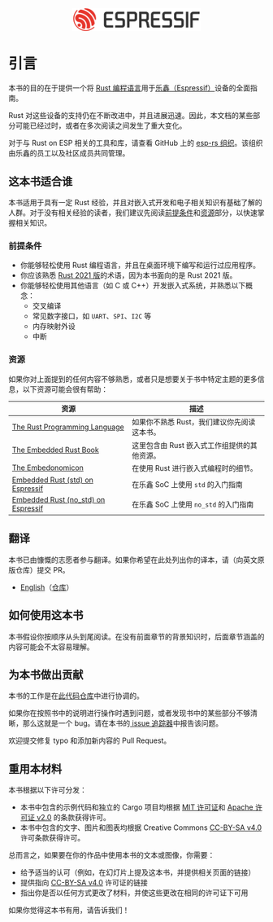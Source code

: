 <p style="text-align:center;"><img src="./assets/esp-logo-black.svg" width="50%"></p>

# 引言

本书的目的在于提供一个将 [Rust 编程语言][rust]用于[乐鑫（Espressif）][espressif]设备的全面指南。

Rust 对这些设备的支持仍在不断改进中，并且进展迅速。因此，本文档的某些部分可能已经过时，或者在多次阅读之间发生了重大变化。

对于与 Rust on ESP 相关的工具和库，请查看 GitHub 上的 [esp-rs 组织][esp-rs]。该组织由乐鑫的员工以及社区成员共同管理。

[rust]: https://www.rust-lang.org/
[espressif]: https://espressif.com/
[esp-rs]: https://github.com/esp-rs/

## 这本书适合谁

本书适用于具有一定 Rust 经验，并且对嵌入式开发和电子相关知识有基础了解的人群。对于没有相关经验的读者，我们建议先阅读[前提条件][prerequisites]和[资源][resources]部分，以快速掌握相关知识。

[prerequisites]: #前提条件
[resources]: #资源

### 前提条件

- 你能够轻松使用 Rust 编程语言，并且在桌面环境下编写和运行过应用程序。
- 你应该熟悉 [Rust 2021 版][rust-2021]的术语，因为本书面向的是 Rust 2021 版。
- 你能够轻松使用其他语言（如 C 或 C++）开发嵌入式系统，并熟悉以下概念：
  - 交叉编译
  - 常见数字接口，如 `UART`、`SPI`、`I2C` 等
  - 内存映射外设
  - 中断

[rust-2021]: https://doc.rust-lang.org/edition-guide/rust-2021/index.html

### 资源

如果你对上面提到的任何内容不够熟悉，或者只是想要关于书中特定主题的更多信息，以下资源可能会很有帮助：

| 资源                                         | 描述                                                       |
| -------------------------------------------- | ---------------------------------------------------------- |
| [The Rust Programming Language][rust-book]                | 如果你不熟悉 Rust，我们建议你先阅读这本书。                   |
| [The Embedded Rust Book][embedded-rust-book]         | 这里包含由 Rust 嵌入式工作组提供的其他资源。 |
| [The Embedonomicon][embedonomicon]                  | 在使用 Rust 进行嵌入式编程时的细节。                         |
| [Embedded Rust (std) on Espressif][std-training]       | 在乐鑫 SoC 上使用 `std` 的入门指南                              |
| [Embedded Rust (no_std) on Espressif][no_std-training] | 在乐鑫 SoC 上使用 `no_std` 的入门指南                           |

[rust-book]: https://doc.rust-lang.org/book/
[embedded-rust-book]: https://docs.rust-embedded.org/book/index.html
[embedonomicon]: https://docs.rust-embedded.org/embedonomicon/
[std-training]: https://esp-rs.github.io/std-training/
[no_std-training]: https://esp-rs.github.io/no_std-training/

## 翻译

本书已由慷慨的志愿者参与翻译。如果你希望在此处列出你的译本，请（向英文原版仓库）提交 PR。

- [English](https://esp-rs.github.io/book/)（[仓库](https://github.com/esp-rs/book)）

## 如何使用这本书

本书假设你按顺序从头到尾阅读。在没有前面章节的背景知识时，后面章节涵盖的内容可能会不太容易理解。

## 为本书做出贡献

本书的工作是在[此代码仓库][book-repository]中进行协调的。

如果你在按照书中的说明进行操作时遇到问题，或者发现书中的某些部分不够清晰，那么这就是一个 bug。请在本书的[ issue 追踪器][book-issues]中报告该问题。

欢迎提交修复 typo 和添加新内容的 Pull Request。

[book-issues]: https://github.com/esp-rs/book/issues/
[book-repository]: https://github.com/esp-rs/book

## 重用本材料

本书根据以下许可分发：

- 本书中包含的示例代码和独立的 Cargo 项目均根据 [MIT 许可证][mit-license]和 [Apache 许可证 v2.0][apache-license] 的条款获得许可。
- 本书中包含的文字、图片和图表均根据 Creative Commons [CC-BY-SA v4.0][cc-license] 许可条款获得许可。

总而言之，如果要在你的作品中使用本书的文本或图像，你需要：

- 给予适当的认可（例如，在幻灯片上提及这本书，并提供相关页面的链接）
- 提供指向 [CC-BY-SA v4.0][cc-license] 许可证的链接
- 指出你是否以任何方式更改了材料，并使这些更改在相同的许可证下可用

如果你觉得这本书有用，请告诉我们！

[mit-license]: https://opensource.org/licenses/MIT
[apache-license]: http://www.apache.org/licenses/LICENSE-2.0
[cc-license]: https://creativecommons.org/licenses/by-sa/4.0/legalcode
